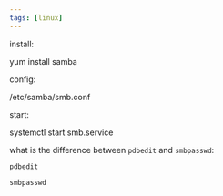 ```yaml
---
tags: [linux]
---
```


install:  

yum install samba

config:  

/etc/samba/smb.conf

start: 

systemctl start smb.service


what is the difference between `pdbedit` and `smbpasswd`:
```
pdbedit

smbpasswd
```
